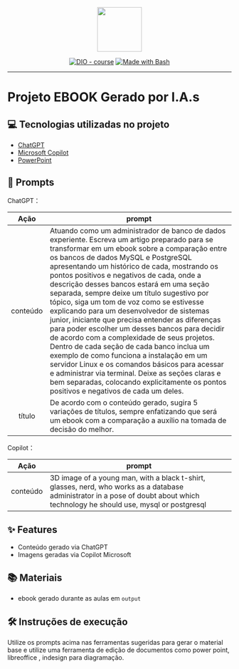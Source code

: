 <p align="center">
    <img width="100" src=".github/assets/banner.png">
</p>


<p align="center">
<a href="https://dio.me/"><img src="https://img.shields.io/badge/DIO-Course-28DA77?logo=youtube" alt="DIO - course"></a>
<a href="https://www.gnu.org/software/bash/" title="Go to Bash homepage"><img src="https://img.shields.io/badge/Prompt-Project-blue?logo=gnu-bash&amp;logoColor=white" alt="Made with Bash"></a></p>

-------


# Projeto EBOOK Gerado por I.A.s

## 💻 Tecnologias utilizadas no projeto

- [ChatGPT](https://chat.openai.com/) 
- [Microsoft Copilot](https://copilot.microsoft.com/)
- [PowerPoint](https://www.microsoft.com/en/microsoft-365/powerpoint)

## 🧠 Prompts


ChatGPT：

|   Ação   | prompt                                                                                                                                                                                                                                                                         |
| :------: | ------------------------------------------------------------------------------------------------------------------------------------------------------------------------------------------------------------------------------------------------------------------------------ |
|  conteúdo | Atuando como um administrador de banco de dados experiente. Escreva um artigo preparado para se transformar em um ebook sobre a comparação entre os bancos de dados MySQL e PostgreSQL apresentando um histórico de cada, mostrando os pontos positivos e negativos de cada, onde a descrição desses bancos estará em uma seção separada, sempre deixe um título sugestivo por tópico, siga um tom de voz como se estivesse explicando para um desenvolvedor de sistemas junior, iniciante que precisa entender as diferenças para poder escolher um desses bancos para decidir de acordo com a complexidade de seus projetos. Dentro de cada seção de cada banco inclua um exemplo de como funciona a instalação em um servidor Linux e os comandos básicos para acessar e administrar via terminal. Deixe as seções claras e bem separadas, colocando explicitamente os pontos positivos e negativos de cada um deles.                                                        |
| título | De acordo com o conteúdo gerado, sugira 5 variações de títulos, sempre enfatizando que será um ebook com a comparação a auxílio na tomada de decisão do melhor. |


Copilot：

|  Ação  | prompt                                                                                 |
| :----: | -------------------------------------------------------------------------------------- |
| conteúdo | 3D image of a young man, with a black t-shirt, glasses, nerd, who works as a database administrator in a pose of doubt about which technology he should use, mysql or postgresql |

## ✨ Features

- Conteúdo gerado via ChatGPT
- Imagens geradas via Copilot Microsoft

## 📚 Materiais

- ebook gerado durante as aulas em `output`

## 🛠️ Instruções de execução

Utilize os prompts acima nas ferramentas sugeridas para gerar o material base e utilize uma ferramenta de edição de documentos como power point, libreoffice , indesign para diagramação.
